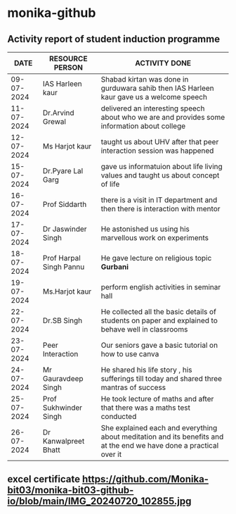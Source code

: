 # monika-github
## Activity report of student induction programme 
| DATE | RESOURCE PERSON | ACTIVITY DONE |
|---|---|---|
| 09-07-2024 | IAS Harleen kaur |Shabad kirtan was done in gurduwara sahib then IAS Harleen kaur gave us a welcome speech |
|11-07-2024| Dr.Arvind Grewal | delivered an interesting speech about who we are and provides some information about college |
|12-07-2024| Ms Harjot kaur | taught us about UHV after that peer interaction session was happened |
|15-07-2024| Dr.Pyare Lal Garg | gave us informatuion about life living values and taught us about concept of life |
| 16-07-2024 | Prof Siddarth | there is a visit in IT department and then there is interaction with mentor |
| 17-07-2024 | Dr Jaswinder Singh | He astonished us using his marvellous work on experiments |
| 18-07-2024 | Prof Harpal Singh Pannu | He gave lecture on religious topic **Gurbani** |
| 19-07-2024 | Ms.Harjot kaur | perform english activities in seminar hall  |
| 22-07-2024 | Dr.SB Singh | He collected all the basic details of students on paper and explained to behave well in classrooms |
| 23-07-2024 | Peer Interaction | Our seniors gave a basic tutorial on how to use canva |
| 24-07-2024 | Mr Gauravdeep Singh | He shared his life story , his sufferings till today and shared three mantras of success | 
| 25-07-2024 | Prof Sukhwinder Singh | He took lecture of maths and after that there was a maths test conducted | 
| 26-07-2024 | Dr Kanwalpreet Bhatt | She explained each and everything about meditation and its benefits and at the end we have done a practical over it | 

## excel certificate https://github.com/Monika-bit03/monika-bit03-github-io/blob/main/IMG_20240720_102855.jpg
